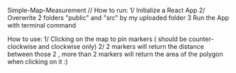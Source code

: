 Simple-Map-Measurement
// 
How to run: 
1/ Initialize a React App 
2/ Overwrite 2 folders "public" and "src" by my uploaded folder
3 Run the App with terminal command

How to use:
1/ Clicking on the map to pin markers ( should be counter-clockwise and clockwise only)
2/ 2 markers will return the distance between those 2 , more than 2 markers will return the area of the polygon when clicking on it :)
